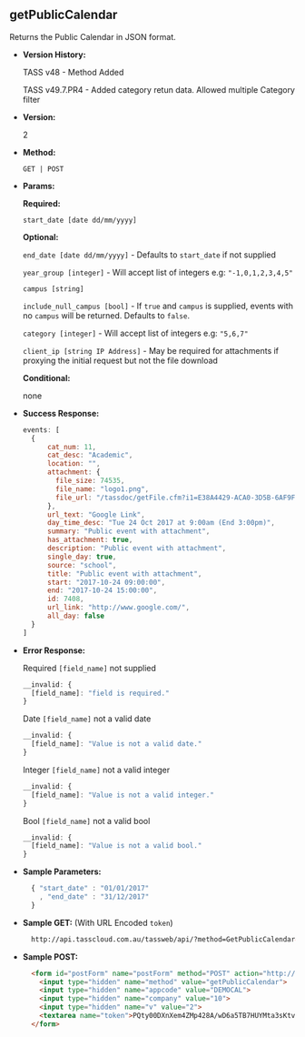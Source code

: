**getPublicCalendar**
----
  Returns the Public Calendar in JSON format.

* **Version History:**

  TASS v48 - Method Added
  
  TASS v49.7.PR4 - Added category retun data. Allowed multiple Category filter
     
* **Version:**

  2

* **Method:**

  `GET | POST`
  
*  **Params:**

   **Required:**
 
   `start_date [date dd/mm/yyyy]`
   
   **Optional:**
 
   `end_date [date dd/mm/yyyy]` - Defaults to `start_date` if not supplied
   
   `year_group [integer]` - Will accept list of integers e.g: `"-1,0,1,2,3,4,5"`
   
   `campus [string]`
   
   `include_null_campus [bool]` - If `true` and `campus` is supplied, events with no `campus` will be returned. Defaults to `false`.

   `category [integer]` - Will accept list of integers e.g: `"5,6,7"`

   `client_ip [string IP Address]` - May be required for attachments if proxying the initial request but not the file download

   **Conditional:**

   none

* **Success Response:**

    ```javascript
    events: [
      {
          cat_num: 11,
          cat_desc: "Academic",
          location: "",
          attachment: {
            file_size: 74535,
            file_name: "logo1.png",
            file_url: "/tassdoc/getFile.cfm?i1=E38A4429-ACA0-3D5B-6AF9F34FE52743E3&i2=56FD78A0691722187C2542591A6A677A"
          },
          url_text: "Google Link",
          day_time_desc: "Tue 24 Oct 2017 at 9:00am (End 3:00pm)",
          summary: "Public event with attachment",
          has_attachment: true,
          description: "Public event with attachment",
          single_day: true,
          source: "school",
          title: "Public event with attachment",
          start: "2017-10-24 09:00:00",
          end: "2017-10-24 15:00:00",
          id: 7408,
          url_link: "http://www.google.com/",
          all_day: false
      }
  ] 
  ```
 
* **Error Response:**

    Required `[field_name]` not supplied
    ```javascript
    __invalid: {
      [field_name]: "field is required."
    }
    ```
    
    Date `[field_name]` not a valid date
    ```javascript
    __invalid: {
      [field_name]: "Value is not a valid date."
    }
    ```
    
    Integer `[field_name]` not a valid integer
    ```javascript
    __invalid: {
      [field_name]: "Value is not a valid integer."
    }
    ```

    Bool `[field_name]` not a valid bool
    ```javascript
    __invalid: {
      [field_name]: "Value is not a valid bool."
    }
    
* **Sample Parameters:**

  ```javascript
    { "start_date" : "01/01/2017" 
      , "end_date" : "31/12/2017" 
    }
  ```

* **Sample GET:** (With URL Encoded `token`)

  ```HTML
    http://api.tasscloud.com.au/tassweb/api/?method=GetPublicCalendar&appcode=DEMOCAL&company=10&v=2&token=PQty00DXnXem4ZMp428A%2FwD6a5TB7HUYMta3sKtv89XwPsa%2FeB2RtUrAA5%2FWSxTA%2F%2Bm30VOCYMahvOVWTkTOmFJKzT8N67mvjRyULtu51I4%3D
  ```
  
* **Sample POST:**

  ```HTML
    <form id="postForm" name="postForm" method="POST" action="http://api.tasscloud.com.au/tassweb/api/">
      <input type="hidden" name="method" value="getPublicCalendar">
      <input type="hidden" name="appcode" value="DEMOCAL">
      <input type="hidden" name="company" value="10">
      <input type="hidden" name="v" value="2">
      <textarea name="token">PQty00DXnXem4ZMp428A/wD6a5TB7HUYMta3sKtv89XwPsa/eB2RtUrAA5/WSxTA/+m30VOCYMahvOVWTkTOmFJKzT8N67mvjRyULtu51I4=</textarea>
    </form>
  ```
